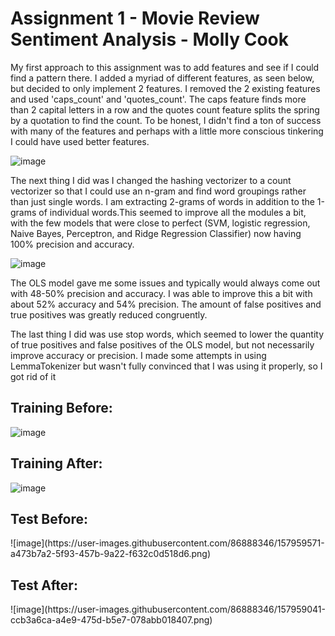 <h1>Assignment 1 - Movie Review Sentiment Analysis - Molly Cook</h1>
<p>My first approach to this assignment was to add features and see if I could find a pattern there. I added a myriad of different features, as seen below, but decided to only implement 2 features. I removed the 2 existing features and used 'caps_count' and 'quotes_count'. The caps feature finds more than 2 capital letters in a row and the quotes count feature splits the spring by a quotation to find the count. To be honest, I didn't find a ton of success with many of the features and perhaps with a little more conscious tinkering I could have used better features. </p>

![image](https://user-images.githubusercontent.com/86888346/156940755-419bc2e2-ab39-4dad-8a9b-bcdbbf16744d.png)

<p>The next thing I did was I changed the hashing vectorizer to a count vectorizer so that I could use an n-gram and find word groupings rather than just single words. I am extracting 2-grams of words in addition to the 1-grams of individual words.This seemed to improve all the modules a bit, with the few models that were close to perfect (SVM, logistic regression, Naive Bayes, Perceptron, and Ridge Regression Classifier) now having 100% precision and accuracy.  </p>

![image](https://user-images.githubusercontent.com/86888346/156941285-75cba720-a166-45eb-a79f-510f48d76db6.png)



<p>The OLS model gave me some issues and typically would always come out with 48-50% precision and accuracy. I was able to improve this a bit with about 52% accuracy and 54% precision. The amount of false positives and true positives was greatly reduced congruently. </p>

<p>The last thing I did was use stop words, which seemed to lower the quantity of true positives and false positives of the OLS model, but not necessarily improve accuracy or precision. I made some attempts in using LemmaTokenizer but wasn't fully convinced that I was using it properly, so I got rid of it</p>

<h2>Training Before:</h2>

![image](https://user-images.githubusercontent.com/86888346/156941674-6b61475d-a21b-4acf-96a2-8898808e2aa9.png)
<h2>Training After:</h2>

![image](https://user-images.githubusercontent.com/86888346/156941686-5a88442e-1c17-4e86-8061-5d16bb2552aa.png)

<h2>Test Before:</h2>
![image](https://user-images.githubusercontent.com/86888346/157959571-a473b7a2-5f93-457b-9a22-f632c0d518d6.png)

<h2>Test After:</h2>
![image](https://user-images.githubusercontent.com/86888346/157959041-ccb3a6ca-a4e9-475d-b5e7-078abb018407.png)
